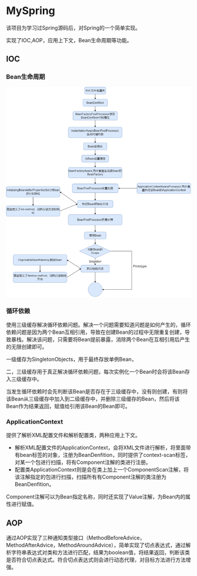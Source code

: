 # MySpring
该项目为学习过Spring源码后，对Spring的一个简单实现。

实现了IOC,AOP，应用上下文，Bean生命周期等功能。

## IOC

### Bean生命周期

![Bean生命周期](./bean.jpg)

### 循环依赖

使用三级缓存解决循环依赖问题。解决一个问题需要知道问题是如何产生的，循环依赖问题是因为两个Bean互相引用，导致在创建Bean的过程中无限重复创建，导致暴栈。解决该问题，只需要将Bean提前暴露，消除两个Bean在互相引用后产生的无限创建即可。

一级缓存为SingletonObjects，用于最终存放单例Bean，

二，三级缓存用于真正解决循环依赖问题，每次实例化一个Bean时会将该Bean存入三级缓存中。

当发生循环依赖时会先判断该Bean是否存在于三级缓存中，没有则创建，有则将该Bean从三级缓存中加入到二级缓存中，并删除三级缓存的Bean，然后将该Bean作为结果返回，赋值给引用该Bean的Bean即可。

### ApplicationContext

提供了解析XML配置文件和解析配置类，两种应用上下文。

* 解析XML配置文件的ApplicationContext，会将XML文件进行解析，将里面带有bean标签的对象，注册为BeanDenfition，同时提供了context-scan标签，对某一个包进行扫描，将有Component注解的类进行注册。
* 配置类ApplicationContext则是会在类上加上一个ComponentScan注解，将该注解指定的包进行扫描，扫描所有有Component注解的类注册为BeanDenfition。

Component注解可以为Bean指定名称，同时还实现了Value注解，为Bean内的属性进行赋值。

## AOP

通过AOP实现了三种通知类型接口（MethodBeforeAdvice，MethodAfterAdvice，MethodAroundAdvice），简单实现了切点表达式，通过解析字符串表达式对类和方法进行匹配，结果为boolean值，将结果返回，判断该类是否符合切点表达式。符合切点表达式则会进行动态代理，对目标方法进行方法增强。
